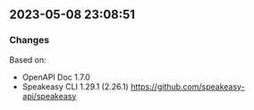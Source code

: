 

## 2023-05-08 23:08:51
### Changes
Based on:
- OpenAPI Doc 1.7.0 
- Speakeasy CLI 1.29.1 (2.26.1) https://github.com/speakeasy-api/speakeasy